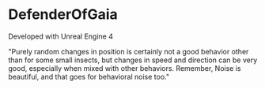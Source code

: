 # DefenderOfGaia

Developed with Unreal Engine 4

"Purely random changes in position is certainly not a good behavior other than for some small insects, but changes in speed and
direction can be very good, especially when mixed with other behaviors. Remember, Noise is beautiful, and that goes for behavioral noise too."
